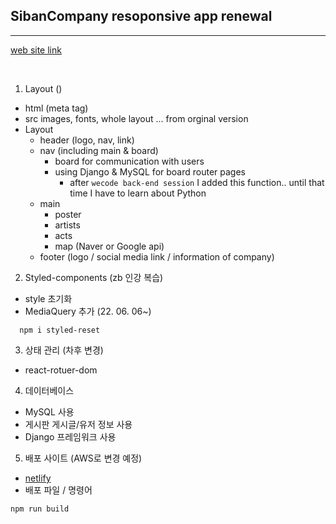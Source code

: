 ## SibanCompany resoponsive app renewal

---

[web site link](http://siban-company.netlify.app)

<br>

1. Layout ()

- html (meta tag)
- src images, fonts, whole layout ... from orginal version
- Layout
  - header (logo, nav, link)
  - nav (including main & board)
    - board for communication with users
    - using Django & MySQL for board router pages
      - after `wecode back-end session` I added this function.. until that time I have to learn about Python
  - main
    - poster
    - artists
    - acts
    - map (Naver or Google api)
  - footer (logo / social media link / information of company)

2. Styled-components (zb 인강 복습)

- style 초기화
- MediaQuery 추가 (22. 06. 06~)

```
  npm i styled-reset
```

3. 상태 관리 (차후 변경)

- react-rotuer-dom

4. 데이터베이스

- MySQL 사용
- 게시판 게시글/유저 정보 사용
- Django 프레임워크 사용

5. 배포 사이트 (AWS로 변경 예정)

- [netlify](https://www.netlify.com/)
- 배포 파일 / 명령어

```
npm run build
```
